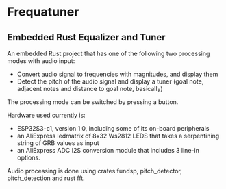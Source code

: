 # Frequatuner

## Embedded Rust Equalizer and Tuner

An embedded Rust project that has one of the following two processing modes with audio input:
* Convert audio signal to frequencies with magnitudes, and display them
* Detect the pitch of the audio signal and display a tuner (goal note, adjacent notes and distance to goal note, basically)

The processing mode can be switched by pressing a button.

Hardware used currently is:
+ ESP32S3-c1, version 1.0, including some of its on-board peripherals
+ an AliExpress ledmatrix of 8x32 Ws2812 LEDS that takes a serpentining string of GRB values as input
+ an AliExpress ADC I2S conversion module that includes 3 line-in options.

Audio processing is done using crates fundsp, pitch_detector, pitch_detection and rust fft.
